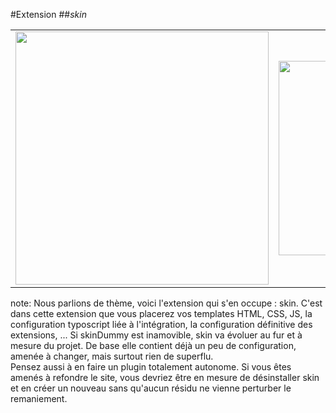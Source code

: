 <!-- .slide: data-breadcrumb="typo3,skin : le thème" -->
#Extension
##*skin*
<table class="reveal">
  <tr valign="middle">
    <td width="50%" style="vertical-align: middle"><img src="img/screen2.png" class="fragment shrink"  data-fragment-index="1" width="405" alt=""/></td>
    <td width="50%" style="vertical-align: middle"><img src="img/screen3.png" class="fragment grow"  data-fragment-index="1" width="311" alt=""/></td>
  </tr>
</table>

note:
  Nous parlions de thème, voici l'extension qui s'en occupe : skin. C'est dans cette extension que vous placerez vos templates HTML, CSS, JS, la configuration typoscript liée à l'intégration, la configuration définitive des extensions, ... Si skinDummy est inamovible, skin va évoluer au fur et à mesure du projet. De base elle contient déjà un peu de configuration, amenée à changer, mais surtout rien de superflu. <br />
  Pensez aussi à en faire un plugin totalement autonome. Si vous êtes amenés à refondre le site, vous devriez être en mesure de désinstaller skin et en créer un nouveau sans qu'aucun résidu ne vienne perturber le remaniement.